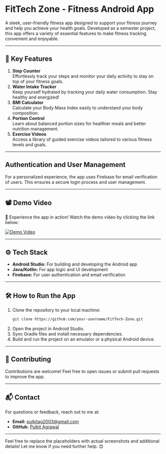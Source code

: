 # **FitTech Zone - Fitness Android App**  
A sleek, user-friendly fitness app designed to support your fitness journey and help you achieve your health goals. Developed as a semester project, this app offers a variety of essential features to make fitness tracking convenient and enjoyable.  

---

## **🌟 Key Features**  
1. **Step Counter**  
   Effortlessly track your steps and monitor your daily activity to stay on top of your fitness goals.  
2. **Water Intake Tracker**  
   Keep yourself hydrated by tracking your daily water consumption. Stay healthy and energized!  
3. **BMI Calculator**  
   Calculate your Body Mass Index easily to understand your body composition.  
4. **Portion Control**  
   Learn about balanced portion sizes for healthier meals and better nutrition management.  
5. **Exercise Videos**  
   Access a library of guided exercise videos tailored to various fitness levels and goals.  

---

## **Authentication and User Management**
For a personalized experience, the app uses Firebase for email verification of users. This ensures a secure login process and user management.

---
## **📽️ Demo Video**  
🎥 Experience the app in action! Watch the demo video by clicking the link below:  

[![Demo Video](https://img.youtube.com/vi/1XOgQlGFx143nIUl5dZ0tyKpZ4Bn8tHNk/maxresdefault.jpg)](https://drive.google.com/file/d/1XOgQlGFx143nIUl5dZ0tyKpZ4Bn8tHNk/view?usp=drive_link)  

---

## **⚙️ Tech Stack**  
- **Android Studio:** For building and developing the Android app
- **Java/Kotlin:** For app logic and UI development  
- **Firebase:** For user authentication and email verification

---

## **🛠️ How to Run the App**  
1. Clone the repository to your local machine:  
   ```bash
   git clone https://github.com/your-username/FitTech-Zone.git
   ```
2. Open the project in Android Studio.  
3. Sync Gradle files and install necessary dependencies.  
4. Build and run the project on an emulator or a physical Android device.  

---

## **🤝 Contributing**  
Contributions are welcome! Feel free to open issues or submit pull requests to improve the app.  

---

## **📬 Contact**  
For questions or feedback, reach out to me at:  
- **Email:** pulkitag2003@gmail.com  
- **GitHub:** [Pulkit Agrawal](https://github.com/PulkitAgrawal23)  

--- 

Feel free to replace the placeholders with actual screenshots and additional details! Let me know if you need further help. 😊
